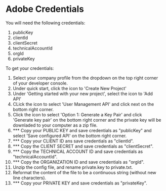 # Adobe Credentials

You will need the following credentials: 
1. publicKey
2. clientId
3. clientSecret
4. technicalAccountId
5. orgId
6. privateKey

To get your credentials:

1. Select your company profile from the dropdown on the top right corner of your developer console. 
2. Under quick start, click the icon to 'Create New Project'
3. Under 'Getting started with your new project', select the icon to 'Add API'
4. CLick the icon to select 'User Management API' and click next on the bottom right corner.
5. Click the icon to select 'Option 1: Generate a Key Pair' and click 'Generate key pair' on the bottom right corner and the private key will be downladed to your computer as a zip file. 
6. *** Copy your PUBLIC KEY and save credentials as "publicKey" and select 'Save configured API' on the bottom right corner.
7. *** Copy your CLIENT ID ans save credentials as "clientId".
8. *** Copy the CLIENT SECRET and save credentials as "clientSecret".
9. *** Copy the TECHNICAL ACCOUNT ID and save credentials as "technicalAccountId".
10. *** Copy the ORGANIZATION ID and save credentials as "orgId".
11. Unzip the config file, and rename private.key to private.txt.
12. Reformat the content of the file to be a continuous string (without new line characters).
13. *** Copy your PRIVATE KEY and save credentials as "privateKey". 
